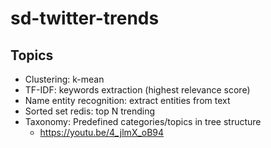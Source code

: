 # sd-twitter-trends

## Topics
- Clustering: k-mean
- TF-IDF: keywords extraction (highest relevance score)
- Name entity recognition: extract entities from text
- Sorted set redis: top N trending
- Taxonomy: Predefined categories/topics in tree structure
  - https://youtu.be/4_jlmX_oB94
